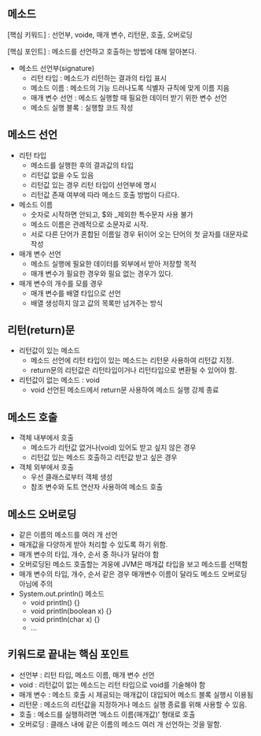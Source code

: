 ## 메소드

[핵심 키워드] : 선언부, voide, 매개 변수, 리턴문, 호출, 오버로딩

[핵심 포인트] : 메소드를 선언하고 호출하는 방법에 대해 알아본다.

- 메소드 선언부(signature)
    - 리턴 타입 : 메소드가 리턴하는 결과의 타입 표시
    - 메소드 이름 : 메소드의 기능 드러나도록 식별자 규칙에 맞게 이름 지음
    - 매개 변수 선언 : 메소드 실행할 때 필요한 데이터 받기 위한 변수 선언
    - 메소드 실행 블록 : 실행할 코드 작성
    

## 메소드 선언

- 리턴 타입
    - 메소드를 실행한 후의 결과값의 타입
    - 리턴값 없을 수도 있음
    - 리턴값 있는 경우 리턴 타입이 선언부에 명시
    - 리턴값 존재 여부에 따라 메소드 호출 방법이 다르다.
- 메소드 이름
    - 숫자로 시작하면 안되고, $와 _제외한 특수문자 사용 불가
    - 메소드 이름은 관례적으로 소문자로 시작.
    - 서로 다른 단어가 혼합된 이름일 경우 뒤이어 오는 단어의 첫 글자를 대문자로 작성
- 매개 변수 선언
    - 메소드 실행에 필요한 데이터를 외부에서 받아 저장할 목적
    - 매개 변수가 필요한 경우와 필요 없는 경우가 있다.
- 매개 변수의 개수를 모를 경우
    - 매개 변수를 배열 타입으로 선언
    - 배열 생성하지 않고 값의 목록만 넘겨주는 방식

## 리턴(return)문

- 리턴값이 있는 메소드
    - 메소드 선언에 리턴 타입이 있는 메소드는 리턴문 사용하여 리턴값 지정.
    - return문의 리턴값은 리턴타입이거나 리턴타입으로 변환될 수 있어야 함.
- 리턴값이 없는 메소드 : void
    - void 선언된 메소드에서 return문 사용하여 메소드 실행 강제 종료

## 메소드 호출

- 객체 내부에서 호출
    - 메소드가 리턴값 없거나(void) 있어도 받고 싶지 않은 경우
    - 리턴값 있는 메소드 호출하고 리턴값 받고 싶은 경우
- 객체 외부에서 호출
    - 우선 클래스로부터 객체 생성
    - 참조 변수와 도트 연산자 사용하여 메소드 호출
    

## 메소드 오버로딩

- 같은 이름의 메소드를 여러 개 선언
- 매개값을 다양하게 받아 처리할 수 있도록 하기 위함.
- 매개 변수의 타입, 개수, 순서 중 하나가 달라야 함
- 오버로딩된 메소드 호출할는 겨웅에 JVM은 매개값 타입을 보고 메소드를 선택함
- 매개 변수의 타입, 개수, 순서 같은 경우 매개변수 이름이 달라도 메소드 오버로딩 아님에 주의
- System.out.println() 메소드
    - void println() {}
    - void println(boolean x) {}
    - void println(char x) {}
    - ...

## 키워드로 끝내는 핵심 포인트

- 선언부 : 리턴 타입, 메소드 이름, 매개 변수 선언
- void : 리턴값이 없는 메소드는 리턴 타입으로 void를 기술해야 함
- 매개 변수 : 메소드 호출 시 제공되는 매개값이 대입되어 메소드 블록 실행시 이용됨
- 리턴문 : 메소드의 리턴값을 지정하거나 메소드 실행 종료를 위해 사용할 수 있음.
- 호출 : 메소드를 실행하려면 ‘메소드 이름(매개값)’ 형태로 호출
- 오버로딩 : 클래스 내에 같은 이름의 메소드 여러 개 선언하는 것을 말함.